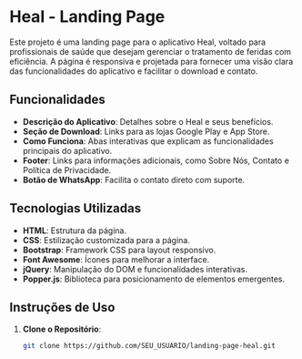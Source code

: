 # Heal - Landing Page

Este projeto é uma landing page para o aplicativo Heal, voltado para profissionais de saúde que desejam gerenciar o tratamento de feridas com eficiência. A página é responsiva e projetada para fornecer uma visão clara das funcionalidades do aplicativo e facilitar o download e contato.

## Funcionalidades

- **Descrição do Aplicativo**: Detalhes sobre o Heal e seus benefícios.
- **Seção de Download**: Links para as lojas Google Play e App Store.
- **Como Funciona**: Abas interativas que explicam as funcionalidades principais do aplicativo.
- **Footer**: Links para informações adicionais, como Sobre Nós, Contato e Política de Privacidade.
- **Botão de WhatsApp**: Facilita o contato direto com suporte.

## Tecnologias Utilizadas

- **HTML**: Estrutura da página.
- **CSS**: Estilização customizada para a página.
- **Bootstrap**: Framework CSS para layout responsivo.
- **Font Awesome**: Ícones para melhorar a interface.
- **jQuery**: Manipulação do DOM e funcionalidades interativas.
- **Popper.js**: Biblioteca para posicionamento de elementos emergentes.

## Instruções de Uso

1. **Clone o Repositório**:
   ```bash
   git clone https://github.com/SEU_USUARIO/landing-page-heal.git
